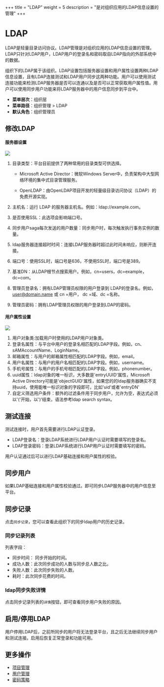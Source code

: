 ﻿+++
title = "LDAP"
weight = 5
description = "是对组织应用的LDAP信息设置的管理"
+++

# LDAP

LDAP是轻量目录访问协议。LDAP管理是对组织应用的LDAP信息设置的管理。LDAP只针对LDAP用户，LDAP用户的登录名和密码取自LDAP指向的外部系统中的数据。

组织下的LDAP属于该组织。LDAP设置包括服务器设置和用户属性设置两种LDAP信息设置，且有LDAP连接测试和LDAP用户同步这两种功能。用户可以使用测试连接功能来检测LDAP服务器是否可以连通以及是否可以正常获取用户属性值。用户可以使用同步用户功能来将LDAP服务器中的用户信息同步到平台中。

  - **菜单层次**：组织层
  - **菜单路径**：组织管理 > LDAP
  - **默认角色**：组织管理员

## 修改LDAP

#### 服务器设置

  ![](/docs/user-guide/system-configuration/tenant/image/setting-server.png)

1. 目录类型：平台目前提供了两种常用的目录类型可供选择。

    - Microsoft Active Director：微软Windows Server中，负责架构中大型网络环境的集中式目录管理服务。

    - OpenLDAP：由OpenLDAP项目开发的轻量级目录访问协议（LDAP）的免费开源实现。

1. 主机名：运行 LDAP 的服务器主机名。例如：ldap://example.com。
1. 是否使用SSL：此选项会影响端口号。
1. 同步用户saga每次发送的用户数量：同步用户时，每次触发执行事务实例的数量。
1. ldap服务器连接超时时间：连接LDAP服务器时超过此时间未响应，则断开连接。
1. 端口号：使用SSL时，端口号是636，不使用SSL时，端口号是389。
1. 基准DN：从LDAP根节点搜索用户。例如，cn=users，dc=example，dc=com。
1. 管理员登录名：拥有LDAP管理员权限的用户登录到 LDAP的登录名。例如，user@domain.name 或 cn =用户， dc =域、dc =名称。
1. 管理员密码：拥有LDAP管理员权限的用户登录到LDAP的密码。

#### 用户属性设置

  ![](/docs/user-guide/system-configuration/tenant/image/setting-attribute.png)

1. 用户对象类:加载用户时使用的LDAP用户对象类。
1. 登录名属性：与平台中用户的登录名相匹配的LDAP字段。例如，cn、sAMAccountName、LoginName。
1. 邮箱属性：与用户的邮箱属性相匹配的LDAP字段。例如，email。
1. 用户名属性：与用户的用户名相匹配的LDAP字段。例如，username。
1. 手机号属性：与用户的手机号相匹配的LDAP字段。例如，phonenumber。
1. uuid属性：ldap对象的唯一标识，大多数是'entryUUID'属性，Microsoft Active Directory可能是'objectGUID'属性，如果您的的ldap服务器确实不支持uuid，使用能唯一标识对象的字段即可，比如'uid'或者'entryDN'
1. 自定义筛选用户条件：额外的过滤条件用于同步用户，允许为空，表达式必须以'('开始，以')'结束，语法参考ldap search syntax。

## 测试连接

测试连接时，用户首先需要进行LDAP认证登录。

- LDAP登录名：登录LDAP系统进行LDAP用户认证时需要填写的登录名。
- LDAP登录密码：登录LDAP系统进行LDAP用户认证时需要填写的密码。

用户认证通过后可以进行LDAP基础连接和用户属性的校验。

## 同步用户

如果LDAP基础连接和用户属性校验通过。即可同步LDAP服务器中的用户信息至平台。

## 同步记录

点击`同步记录`，您可以查看此组织下的同步ldap用户的历史记录。


### 同步记录列表

列表字段：

- 同步时间： 同步开始的时间。
- 成功人数：此次同步成功的人数与同步总人数之比。
- 失败人数：此次同步失败的人数。
- 耗时：此次同步花费的时间。

### ldap同步失败详情

点击同步记录列表的`详情`按钮，即可查看同步用户失败的原因。

## 启用/停用LDAP

用户停用LDAP后，之前所同步的用户将无法登录平台，且之后无法继续同步用户和测试连接。启用后恢复正常登录和功能可用。

## 更多操作
- [项目管理](../project)
- [用户管理](../user)
- [密码策略](../secret_policy)
